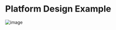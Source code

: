 # Platform Design Example

![image](https://github.com/user-attachments/assets/a22310ff-087e-4167-95f4-2c2c197a47c5)
